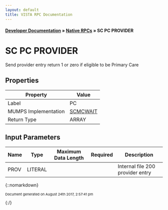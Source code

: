 ```yaml
---
layout: default
title: VISTA RPC Documentation
---
```


#### [Developer Documentation](../index) &#187; [Native RPCs](TableOfContents) &#187; SC PC PROVIDER<br/>
# SC PC PROVIDER

Send provider entry return 1 or zero if eligible to be Primary Care

## Properties

Property | Value
--- | ---
Label | PC
MUMPS Implementation | [SCMCWAIT](http://code.osehra.org/dox/Routine_SCMCWAIT_source.html)
Return Type | ARRAY


## Input Parameters

Name | Type | Maximum Data Length | Required | Description
--- | --- | --- | --- | ---
PROV | LITERAL |  |  | Internal file 200 provider entry



{::nomarkdown} <br/><p style="font-size: 11px">Document generated on August 24th 2017, 2:57:41 pm</p>{:/}